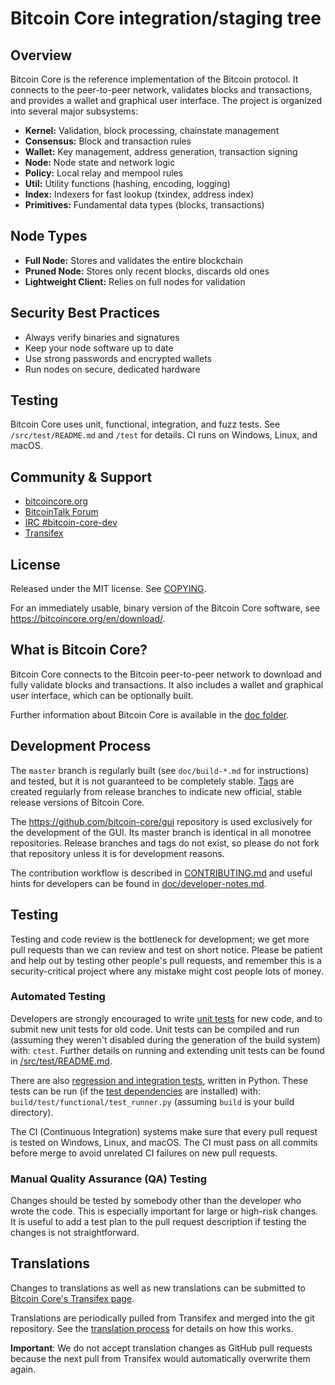 # Bitcoin Core integration/staging tree

## Overview
Bitcoin Core is the reference implementation of the Bitcoin protocol. It connects to the peer-to-peer network, validates blocks and transactions, and provides a wallet and graphical user interface. The project is organized into several major subsystems:
- **Kernel:** Validation, block processing, chainstate management
- **Consensus:** Block and transaction rules
- **Wallet:** Key management, address generation, transaction signing
- **Node:** Node state and network logic
- **Policy:** Local relay and mempool rules
- **Util:** Utility functions (hashing, encoding, logging)
- **Index:** Indexers for fast lookup (txindex, address index)
- **Primitives:** Fundamental data types (blocks, transactions)

## Node Types
- **Full Node:** Stores and validates the entire blockchain
- **Pruned Node:** Stores only recent blocks, discards old ones
- **Lightweight Client:** Relies on full nodes for validation

## Security Best Practices
- Always verify binaries and signatures
- Keep your node software up to date
- Use strong passwords and encrypted wallets
- Run nodes on secure, dedicated hardware

## Testing
Bitcoin Core uses unit, functional, integration, and fuzz tests. See `/src/test/README.md` and `/test` for details. CI runs on Windows, Linux, and macOS.

## Community & Support
- [bitcoincore.org](https://bitcoincore.org)
- [BitcoinTalk Forum](https://bitcointalk.org)
- [IRC #bitcoin-core-dev](https://webchat.freenode.net/?channels=bitcoin-core-dev)
- [Transifex](https://explore.transifex.com/bitcoin/bitcoin/)

## License
Released under the MIT license. See [COPYING](COPYING).

For an immediately usable, binary version of the Bitcoin Core software, see
https://bitcoincore.org/en/download/.

What is Bitcoin Core?
---------------------

Bitcoin Core connects to the Bitcoin peer-to-peer network to download and fully
validate blocks and transactions. It also includes a wallet and graphical user
interface, which can be optionally built.

Further information about Bitcoin Core is available in the [doc folder](/doc).

Development Process
-------------------

The `master` branch is regularly built (see `doc/build-*.md` for instructions) and tested, but it is not guaranteed to be
completely stable. [Tags](https://github.com/bitcoin/bitcoin/tags) are created
regularly from release branches to indicate new official, stable release versions of Bitcoin Core.

The https://github.com/bitcoin-core/gui repository is used exclusively for the
development of the GUI. Its master branch is identical in all monotree
repositories. Release branches and tags do not exist, so please do not fork
that repository unless it is for development reasons.

The contribution workflow is described in [CONTRIBUTING.md](CONTRIBUTING.md)
and useful hints for developers can be found in [doc/developer-notes.md](doc/developer-notes.md).

Testing
-------

Testing and code review is the bottleneck for development; we get more pull
requests than we can review and test on short notice. Please be patient and help out by testing
other people's pull requests, and remember this is a security-critical project where any mistake might cost people
lots of money.

### Automated Testing

Developers are strongly encouraged to write [unit tests](src/test/README.md) for new code, and to
submit new unit tests for old code. Unit tests can be compiled and run
(assuming they weren't disabled during the generation of the build system) with: `ctest`. Further details on running
and extending unit tests can be found in [/src/test/README.md](/src/test/README.md).

There are also [regression and integration tests](/test), written
in Python.
These tests can be run (if the [test dependencies](/test) are installed) with: `build/test/functional/test_runner.py`
(assuming `build` is your build directory).

The CI (Continuous Integration) systems make sure that every pull request is tested on Windows, Linux, and macOS.
The CI must pass on all commits before merge to avoid unrelated CI failures on new pull requests.

### Manual Quality Assurance (QA) Testing

Changes should be tested by somebody other than the developer who wrote the
code. This is especially important for large or high-risk changes. It is useful
to add a test plan to the pull request description if testing the changes is
not straightforward.

Translations
------------

Changes to translations as well as new translations can be submitted to
[Bitcoin Core's Transifex page](https://explore.transifex.com/bitcoin/bitcoin/).

Translations are periodically pulled from Transifex and merged into the git repository. See the
[translation process](doc/translation_process.md) for details on how this works.

**Important**: We do not accept translation changes as GitHub pull requests because the next
pull from Transifex would automatically overwrite them again.
